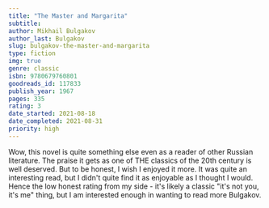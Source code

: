```yaml
---
title: "The Master and Margarita"
subtitle: 
author: Mikhail Bulgakov
author_last: Bulgakov
slug: bulgakov-the-master-and-margarita
type: fiction
img: true
genre: classic
isbn: 9780679760801
goodreads_id: 117833
publish_year: 1967
pages: 335
rating: 3
date_started: 2021-08-18
date_completed: 2021-08-31
priority: high
---
```


Wow, this novel is quite something else even as a reader of other Russian literature. The praise it gets as one of THE classics of the 20th century is well deserved. But to be honest, I wish I enjoyed it more. It was quite an interesting read, but I didn't quite find it as enjoyable as I thought I would. Hence the low honest rating from my side - it's likely a classic "it's not you, it's me" thing, but I am interested enough in wanting to read more Bulgakov.